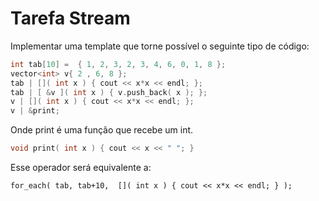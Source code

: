 # Tarefa Stream

Implementar uma template que torne possível o seguinte tipo de código:
```C++
int tab[10] =  { 1, 2, 3, 2, 3, 4, 6, 0, 1, 8 };
vector<int> v{ 2 , 6, 8 };
tab | []( int x ) { cout << x*x << endl; };
tab | [ &v ]( int x ) { v.push_back( x ); };
v | []( int x ) { cout << x*x << endl; };
v | &print;
```

Onde print é uma função que recebe um int. 
```C++
void print( int x ) { cout << x << " "; }
```

Esse operador será equivalente a:
```
for_each( tab, tab+10,  []( int x ) { cout << x*x << endl; } );
```